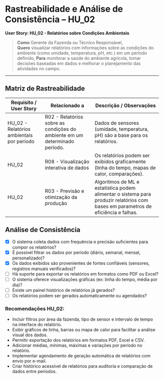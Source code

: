 # Rastreabilidade e Análise de Consistência – HU_02

**User Story: HU_02 - Relatórios sobre Condições Ambientais**

> **Como** Gerente da Fazenda ou Técnico Responsável,  
> **Quero** visualizar relatórios com informações sobre as condições do ambiente (como umidade, temperatura, pH, etc.) em um período definido, 
> **Para** monitorar a saúde do ambiente agrícola, tomar decisões baseadas em dados e melhorar o planejamento das atividades no campo.

---

## Matriz de Rastreabilidade

| Requisito / User Story | Relacionado a                | Descrição / Observações                                                                                   |
|------------------------|-----------------------------|------------------------------------------------------------------------------------------------------------|
| HU_02 - Relatórios ambientais por período | R02 - Relatórios sobre as condições do ambiente em um determinado período.| Dados de sensores (umidade, temperatura, pH) são a base para os relatórios.|
| HU_02                  | 	R08 - Visualização interativa de dados | Os relatórios podem ser exibidos graficamente (linha do tempo, mapas de calor, comparações).|
| HU_02                 | 	R03 - Previsão e otimização da produção | Algoritmos de ML e estatística podem alimentar o sistema para produzir relatórios com bases em parametros de eficiência e falhas.|

## Análise de Consistência

- [x] O sistema coleta dados com frequência e precisão suficientes para compor os relatórios?
- [x] É possível filtrar os dados por período (diário, semanal, mensal, personalizado)? 
- [x] Os dados exibidos são provenientes de fontes confiáveis (sensores, registros manuais verificados)?
- [ ] Há suporte para exportar os relatórios em formatos como PDF ou Excel?
- [ ] O sistema oferece visualizações gráficas (ex: linha do tempo, média por dia)?
- [ ] Existe um painel histórico de relatórios já gerados?  
- [ ] Os relatórios podem ser gerados automaticamente ou agendados?

### Recomendações HU_02:

- Incluir filtros por área da fazenda, tipo de sensor e intervalo de tempo na interface do relatório.
- Exibir gráficos de linha, barras ou mapa de calor para facilitar a análise visual dos dados.
- Permitir exportação dos relatórios em formatos PDF, Excel e CSV.
- Adicionar médias, mínimas, máximas e variações por período no relatório.
- Implementar agendamento de geração automática de relatórios com envio por e-mail.
- Criar histórico acessível de relatórios para auditoria e comparação de dados entre períodos. 